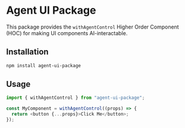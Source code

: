 # Agent UI Package

This package provides the `withAgentControl` Higher Order Component (HOC) for making UI components AI-interactable.

## Installation

```bash
npm install agent-ui-package
```

## Usage

```typescript
import { withAgentControl } from "agent-ui-package";

const MyComponent = withAgentControl((props) => {
  return <button {...props}>Click Me</button>;
});
